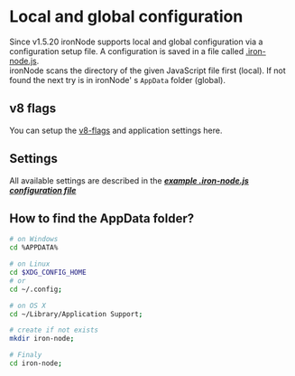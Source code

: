 # Local and global configuration

Since v1.5.20 ironNode supports local and global configuration via a configuration setup file.
A configuration is saved in a file called [.iron-node.js](/.iron-node.js).  
ironNode scans the directory of the given JavaScript file first (local). If not found the next try is in ironNode' s ```AppData``` folder (global).  

## v8 flags
You can setup the [v8-flags](https://github.com/thlorenz/v8-flags/blob/master/flags-0.11.md) and application settings here.  

## Settings
All available settings are described in the ***[example .iron-node.js configuration file](/.iron-node.js)***  



## How to find the AppData folder?
```bash
# on Windows
cd %APPDATA%

# on Linux
cd $XDG_CONFIG_HOME
# or
cd ~/.config;

# on OS X
cd ~/Library/Application Support;

# create if not exists
mkdir iron-node;

# Finaly
cd iron-node;
```
